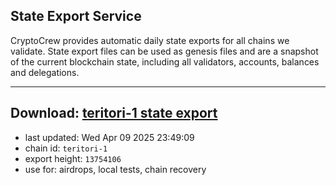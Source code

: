 ## State Export Service
CryptoCrew provides automatic daily state exports for all chains we validate. State export files can be used as genesis files and are a snapshot of the current blockchain state, including all validators, accounts, balances and delegations.

---
**Download: [teritori-1 state export](https://dl-eu2.ccvalidators.com/SERVICE/teritori/teritori-1_export_13754106.json)**
---

- last updated: Wed Apr 09 2025 23:49:09
- chain id: `teritori-1`
- export height: `13754106`
- use for: airdrops, local tests, chain recovery
